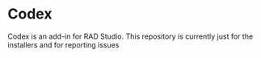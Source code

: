 # Codex
Codex is an add-in for RAD Studio. This repository is currently just for the installers and for reporting issues
